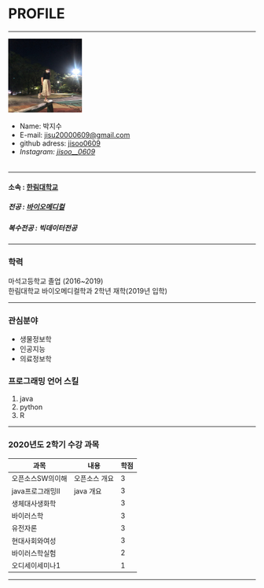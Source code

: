 # PROFILE
---
<img src=tkwls.jpg height=150 width=150> 

* Name: 박지수  
* E-mail: jisu20000609@gmail.com  
* github adress: [jisoo0609][github]       
* *Instagram: [jisoo__0609][instagram]*         

###### 

---

#### 소속 : [한림대학교][Hallym]    
##### 전공 : [바이오메디컬][biomedical]
##### 복수전공 : 빅데이터전공

------
### 학력
마석고등학교 졸업 (2016~2019)    
한림대학교 바이오메디컬학과 2학년 재학(2019년 입학)

----

### 관심분야   
* 생물정보학
* 인공지능
* 의료정보학

### 프로그래밍 언어 스킬   
1. java  
3. python
4. R

--------------

### 2020년도 2학기 수강 과목

|과목|내용|학점|
|---|---|---|
|오픈소스SW의이해|오픈소스 개요|3|
|java프로그래밍II|java 개요|3|
|생체대사생화학||3|
|바이러스학||3|
|유전자론||3|
|현대사회와여성||3|
|바이러스학실험||2|
|오디세이세미나1||1|


-----------



[Hallym]: https://www.hallym.ac.kr/
[github]: http://github.com/jisoo0609
[instagram]: https://www.instagram.com/jisoo__0609/
[biomedical]: https://biomedical.hallym.ac.kr/



